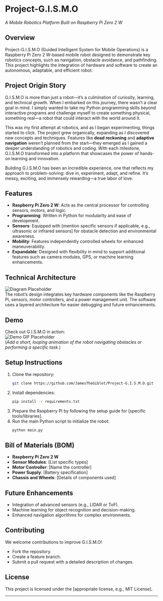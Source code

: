 # **Project-G.I.S.M.O**  
_A Mobile Robotics Platform Built on Raspberry Pi Zero 2 W_

## **Overview**  
Project-G.I.S.M.O (Guided Intelligent System for Mobile Operations) is a Raspberry Pi Zero 2 W-based mobile robot designed to demonstrate key robotics concepts, such as navigation, obstacle avoidance, and pathfinding. This project highlights the integration of hardware and software to create an autonomous, adaptable, and efficient robot.

## **Project Origin Story**  
G.I.S.M.O is more than just a robot—it’s a culmination of curiosity, learning, and technical growth. When I embarked on this journey, there wasn’t a clear goal in mind. I simply wanted to take my Python programming skills beyond interactive programs and challenge myself to create something physical, something real—a robot that could interact with the world around it.

This was my first attempt at robotics, and as I began experimenting, things started to click. The project grew organically, expanding as I discovered new concepts and techniques. Features like **dead reckoning** and **adaptive navigation** weren’t planned from the start—they emerged as I gained a deeper understanding of robotics and coding. With each milestone, G.I.S.M.O transformed into a platform that showcases the power of hands-on learning and innovation.

Building G.I.S.M.O has been an incredible experience, one that reflects my approach to problem-solving: dive in, experiment, adapt, and refine. It’s messy, exciting, and immensely rewarding—a true labor of love.

## **Features**  
- **Raspberry Pi Zero 2 W**: Acts as the central processor for controlling sensors, motors, and logic.  
- **Programming**: Written in Python for modularity and ease of development.  
- **Sensors**: Equipped with [mention specific sensors if applicable, e.g., ultrasonic or infrared sensors] for obstacle detection and environmental awareness.  
- **Mobility**: Features independently controlled wheels for enhanced maneuverability.  
- **Expandable**: Designed with flexibility in mind to support additional features such as camera modules, GPS, or machine learning enhancements.

## **Technical Architecture**  
![Diagram Placeholder](path-to-diagram-image)  
The robot’s design integrates key hardware components like the Raspberry Pi, sensors, motor controllers, and a power management unit. The software uses a layered architecture for easier debugging and future enhancements.

## **Demo**  
Check out G.I.S.M.O in action:  
![Demo GIF Placeholder](path-to-demo-gif)  
(*Add a short, looping animation of the robot navigating obstacles or performing a specific task.*)

## **Setup Instructions**  
1. Clone the repository:  
   ```bash
   git clone https://github.com/JamesTheGiblet/Project-G.I.S.M.O.git
   ```
2. Install dependencies:  
   ```bash
   pip install -r requirements.txt
   ```
3. Prepare the Raspberry Pi by following the setup guide for [specific tools/libraries].  
4. Run the main Python script to initialize the robot:  
   ```bash
   python main.py
   ```

## **Bill of Materials (BOM)**  
- **Raspberry Pi Zero 2 W**  
- **Sensor Modules**: [List specific types]  
- **Motor Controller**: [Name the controller]  
- **Power Supply**: [Battery specification]  
- **Chassis and Wheels**: [Details of components used]  

## **Future Enhancements**  
- Integration of advanced sensors (e.g., LIDAR or ToF).  
- Machine learning for object recognition and decision-making.  
- Enhanced navigation algorithms for complex environments.  

## **Contributing**  
We welcome contributions to improve G.I.S.M.O!  
- Fork the repository.  
- Create a feature branch.  
- Submit a pull request with a detailed description of changes.  

## **License**  
This project is licensed under the [appropriate license, e.g., MIT License].

---
